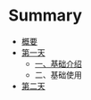 # Summary

* [概要](README.md)
* [第一天](di-yi-tian.md)
  * [一、基础介绍](di-yi-tian/yi-3001-ji-chu-jie-shao.md)
  * 二、基础使用
* [第二天](di-er-tian.md)

